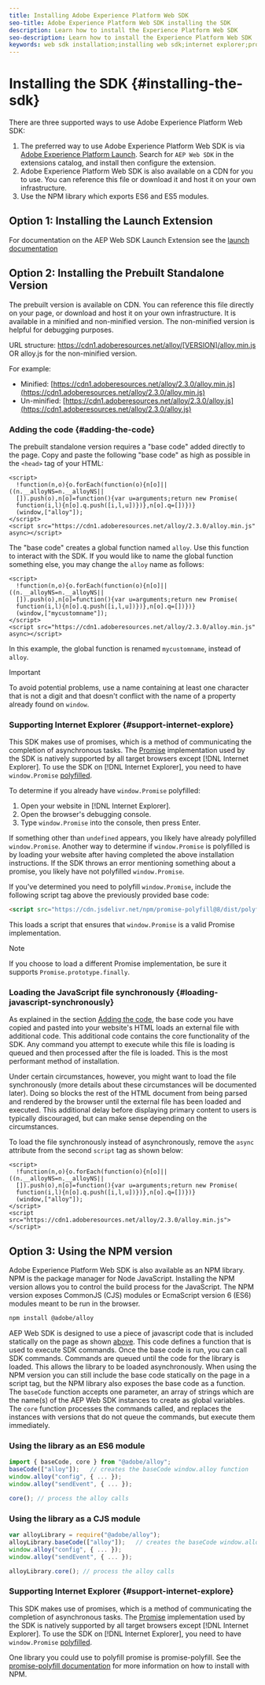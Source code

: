 ```yaml
---
title: Installing Adobe Experience Platform Web SDK
seo-title: Adobe Experience Platform Web SDK installing the SDK
description: Learn how to install the Experience Platform Web SDK
seo-description: Learn how to install the Experience Platform Web SDK
keywords: web sdk installation;installing web sdk;internet explorer;promise;
---
```


# Installing the SDK {#installing-the-sdk}

There are three supported ways to use Adobe Experience Platform Web SDK:

1. The preferred way to use Adobe Experience Platform Web SDK is via [Adobe Experience Platform Launch](http://launch.adobe.com/). Search for `AEP Web SDK` in the extensions catalog, and install then configure the extension.
1. Adobe Experience Platform Web SDK is also available on a CDN for you to use. You can reference this file or download it and host it on your own infrastructure.
1. Use the NPM library which exports ES6 and ES5 modules.



## Option 1: Installing the Launch Extension

For documentation on the AEP Web SDK Launch Extension see the [launch documentation](https://docs.adobe.com/content/help/en/launch/using/extensions-ref/adobe-extension/aep-extension/overview.html)

## Option 2: Installing the Prebuilt Standalone Version

The prebuilt version is available on CDN. You can reference this file directly on your page, or download and host it on your own infrastructure. It is available in a minified and non-minified version. The non-minified version is helpful for debugging purposes.

URL structure: https://cdn1.adoberesources.net/alloy/[VERSION]/alloy.min.js OR alloy.js for the non-minified version.

For example:

* Minified: [https://cdn1.adoberesources.net/alloy/2.3.0/alloy.min.js](https://cdn1.adoberesources.net/alloy/2.3.0/alloy.min.js)
* Un-minified: [https://cdn1.adoberesources.net/alloy/2.3.0/alloy.js](https://cdn1.adoberesources.net/alloy/2.3.0/alloy.js)

### Adding the code {#adding-the-code}

The prebuilt standalone version requires a "base code" added directly to the page. Copy and paste the following "base code" as high as possible in the `<head>` tag of your HTML:

```markup
<script>
  !function(n,o){o.forEach(function(o){n[o]||((n.__alloyNS=n.__alloyNS||
  []).push(o),n[o]=function(){var u=arguments;return new Promise(
  function(i,l){n[o].q.push([i,l,u])})},n[o].q=[])})}
  (window,["alloy"]);
</script>
<script src="https://cdn1.adoberesources.net/alloy/2.3.0/alloy.min.js" async></script>
```

The "base code" creates a global function named `alloy`. Use this function to interact with the SDK. If you would like to name the global function something else, you may change the `alloy` name as follows:

```markup
<script>
  !function(n,o){o.forEach(function(o){n[o]||((n.__alloyNS=n.__alloyNS||
  []).push(o),n[o]=function(){var u=arguments;return new Promise(
  function(i,l){n[o].q.push([i,l,u])})},n[o].q=[])})}
  (window,["mycustomname"]);
</script>
<script src="https://cdn1.adoberesources.net/alloy/2.3.0/alloy.min.js" async></script>
```

In this example, the global function is renamed `mycustomname`, instead of `alloy`.

>[!IMPORTANT]
>
>To avoid potential problems, use a name containing at least one character that is not a digit and that doesn't conflict with the name of a property already found on `window`.

### Supporting Internet Explorer {#support-internet-explore}

This SDK makes use of promises, which is a method of communicating the completion of asynchronous tasks. The [Promise](https://developer.mozilla.org/en-US/docs/Web/JavaScript/Reference/Global_Objects/Promise) implementation used by the SDK is natively supported by all target browsers except [!DNL Internet Explorer]. To use the SDK on [!DNL Internet Explorer], you need to have `window.Promise` [polyfilled](https://remysharp.com/2010/10/08/what-is-a-polyfill).

To determine if you already have `window.Promise` polyfilled:

1. Open your website in [!DNL Internet Explorer].
1. Open the browser's debugging console.
1. Type `window.Promise` into the console, then press Enter.

If something other than `undefined` appears, you likely have already polyfilled `window.Promise`. Another way to determine if `window.Promise` is polyfilled is by loading your website after having completed the above installation instructions. If the SDK throws an error mentioning something about a promise, you likely have not polyfilled `window.Promise`.

If you've determined you need to polyfill `window.Promise`, include the following script tag above the previously provided base code:

```html
<script src="https://cdn.jsdelivr.net/npm/promise-polyfill@8/dist/polyfill.min.js"></script>
```

This loads a script that ensures that `window.Promise` is a valid Promise implementation.

>[!NOTE]
>
>If you choose to load a different Promise implementation, be sure it supports `Promise.prototype.finally`.

### Loading the JavaScript file synchronously {#loading-javascript-synchronously}

As explained in the section [Adding the code](#adding-the-code), the base code you have copied and pasted into your website's HTML loads an external file with additional code. This additional code contains the core functionality of the SDK. Any command you attempt to execute while this file is loading is queued and then processed after the file is loaded. This is the most performant method of installation.

Under certain circumstances, however, you might want to load the file synchronously \(more details about these circumstances will be documented later\). Doing so blocks the rest of the HTML document from being parsed and rendered by the browser until the external file has been loaded and executed. This additional delay before displaying primary content to users is typically discouraged, but can make sense depending on the circumstances.

To load the file synchronously instead of asynchronously, remove the `async` attribute from the second `script` tag as shown below:

```markup
<script>
  !function(n,o){o.forEach(function(o){n[o]||((n.__alloyNS=n.__alloyNS||
  []).push(o),n[o]=function(){var u=arguments;return new Promise(
  function(i,l){n[o].q.push([i,l,u])})},n[o].q=[])})}
  (window,["alloy"]);
</script>
<script src="https://cdn1.adoberesources.net/alloy/2.3.0/alloy.min.js"></script>
```

## Option 3: Using the NPM version

Adobe Experience Platform Web SDK is also available as an NPM library. NPM is the package manager for Node JavaScript. Installing the NPM version allows you to control the build process for the JavaScript. The NPM version exposes CommonJS (CJS) modules or EcmaScript version 6 (ES6) modules meant to be run in the browser.

```bash
npm install @adobe/alloy
```

AEP Web SDK is designed to use a piece of javascript code that is included statically on the page as shown [above](#adding-the-code). This code defines a function that is used to execute SDK commands. Once the base code is run, you can call SDK commands. Commands are queued until the code for the library is loaded. This allows the library to be loaded asynchronously. When using the NPM version you can still include the base code statically on the page in a script tag, but the NPM library also exposes the base code as a function. The `baseCode` function accepts one parameter, an array of strings which are the name(s) of the AEP Web SDK instances to create as global variables. The `core` function processes the commands called, and replaces the instances with versions that do not queue the commands, but execute them immediately.

### Using the library as an ES6 module

```javascript
import { baseCode, core } from "@adobe/alloy";
baseCode(["alloy"]);   // creates the baseCode window.alloy function
window.alloy("config", { ... });
window.alloy("sendEvent", { ... });

core(); // process the alloy calls
```

### Using the library as a CJS module

```javascript
var alloyLibrary = require("@adobe/alloy");
alloyLibrary.baseCode(["alloy"]);   // creates the baseCode window.alloy function
window.alloy("config", { ... });
window.alloy("sendEvent", { ... });

alloyLibrary.core(); // process the alloy calls
```

### Supporting Internet Explorer {#support-internet-explore}

This SDK makes use of promises, which is a method of communicating the completion of asynchronous tasks. The [Promise](https://developer.mozilla.org/en-US/docs/Web/JavaScript/Reference/Global_Objects/Promise) implementation used by the SDK is natively supported by all target browsers except [!DNL Internet Explorer]. To use the SDK on [!DNL Internet Explorer], you need to have `window.Promise` [polyfilled](https://remysharp.com/2010/10/08/what-is-a-polyfill).

One library you could use to polyfill promise is promise-polyfill. See the [promise-polyfill documentation](https://www.npmjs.com/package/promise-polyfill) for more information on how to install with NPM.
